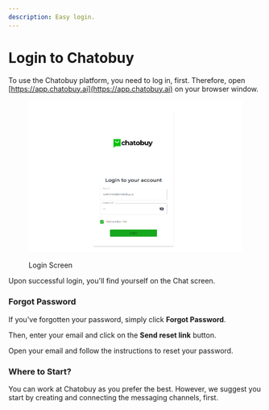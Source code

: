 ```yaml
---
description: Easy login.
---
```


# Login to Chatobuy

To use the Chatobuy platform, you need to log in, first. Therefore, open [https://app.chatobuy.ai](https://app.chatobuy.ai) on your browser window.

<figure><img src="../.gitbook/assets/login.PNG" alt=""><figcaption><p>Login Screen</p></figcaption></figure>

Upon successful login, you'll find yourself on the Chat screen.

### Forgot Password

If you've forgotten your password, simply click **Forgot Password**.

Then, enter your email and click on the **Send reset link** button.

Open your email and follow the instructions to reset your password.

### Where to Start?

You can work at Chatobuy as you prefer the best. However, we suggest you start by creating and connecting the messaging channels, first.
